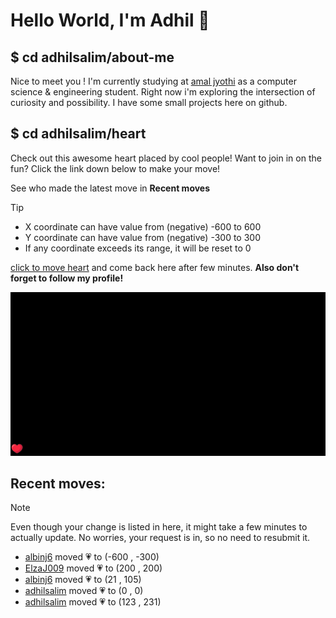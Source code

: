 # Hello World, I'm Adhil 👋

## $ cd adhilsalim/about-me
Nice to meet you ! I'm currently studying at [amal jyothi](https://www.ajce.in/home/index.html) as a computer science & engineering student. Right now i'm exploring the intersection of curiosity and possibility. I have some small projects here on github.
## $ cd adhilsalim/heart
Check out this awesome heart placed by cool people! Want to join in on the fun? Click the link down below to make your move!

See who made the latest move in **Recent moves**
> [!TIP]
> - X coordinate can have value from (negative) -600 to 600
> - Y coordinate can have value from (negative) -300 to 300
> - If any coordinate exceeds its range, it will be reset to 0

[click to move heart](https://github.com/adhilsalim/adhilsalim/issues/new?title=00,200&body=DO+NOT+ADD+SPACE.+Just+change+the+values+and+hit+submit.+It+will+take+some+time+to+reflect.) and come back here after few minutes. **Also don't forget to follow my profile!**

![GitHub Banner Image](github_banner_heart.png)

## Recent moves: 
> [!NOTE] 
> Even though your change is listed in here, it might take a few minutes to actually update. No worries, your request is in, so no need to resubmit it.
- [albinj6](https://github.com/albinj6) moved 💗 to (-600 , -300)
- [ElzaJ009](https://github.com/ElzaJ009) moved 💗 to (200 , 200)
- [albinj6](https://github.com/albinj6) moved 💗 to (21 , 105)
- [adhilsalim](https://github.com/adhilsalim) moved 💗 to (0 , 0)
- [adhilsalim](https://github.com/adhilsalim) moved 💗 to (123 , 231)
